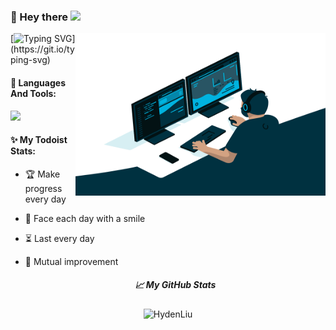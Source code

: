 ### 👤 Hey there <img src="https://media.giphy.com/media/hvRJCLFzcasrR4ia7z/giphy.gif" width="25">

  <img align="right" alt="GIF" src="./code.gif?raw=true" width="400" height="260" />

[![Typing SVG](https://readme-typing-svg.herokuapp.com?font=Asap+Condensed&duration=4000&pause=1000&color=ED98AB&background=5712FF00&width=200&height=30&lines=welcome+to+my+GitHub+!)](https://git.io/typing-svg)

#### 🔧 Languages And Tools:

<img height="50" src="https://skillicons.dev/icons?i=ts,react,nextjs,vue,nuxtjs,vite,webpack,nodejs,git,angular,electron,html,js,css&perline=7" />

#### ✨ My Todoist Stats:

- 🏆  Make progress every day

- 🌸  Face each day with a smile

- ⏳   Last every day

- 👯  Mutual improvement



  <h5 align="center">
    📈 My GitHub Stats
  </h5>

<p align="center"> <img src="https://pixel-profile-ui.vercel.app/api/github-stats?username=HydenLiu&include_all_commits=true&pixelate_avatar=true&theme=fuji&theme=fuji&color=%23ffffffFF&hide=rank" alt="HydenLiu" />





